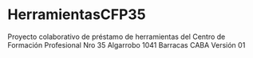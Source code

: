 # HerramientasCFP35
Proyecto colaborativo de préstamo de herramientas del Centro de Formación Profesional Nro 35
Algarrobo 1041 Barracas CABA
Versión 01
